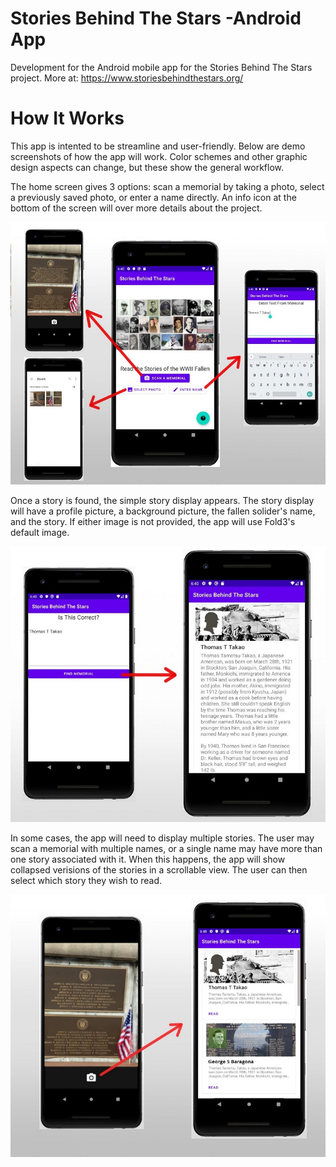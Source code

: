# Stories Behind The Stars -Android App
Development for the Android mobile app for the Stories Behind The Stars project. More at: https://www.storiesbehindthestars.org/


# How It Works

This app is intented to be streamline and user-friendly. Below are demo screenshots of how the app will work. Color schemes and other graphic design aspects can change, but these show the general workflow.

The home screen gives 3 options: scan a memorial by taking a photo, select a previously saved photo, or enter a name directly. An info icon at the bottom of the screen will over more details about the project.

![Home Screen](screenshots_v1/HomescreenAndOptions.jpg)

Once a story is found, the simple story display appears. The story display will have a profile picture, a background picture, the fallen solider's name, and the story. If either image is not provided, the app will use Fold3's default image. 

![Finding a Story](screenshots_v1/FindMemorial.jpg)

In some cases, the app will need to display multiple stories. The user may scan a memorial with multiple names, or a single name may have more than one story associated with it. When this happens, the app will show collapsed verisions of the stories in a scrollable view. The user can then select which story they wish to read.

![If There Are Multiple Stories](screenshots_v1/MultipleStories.jpg)

